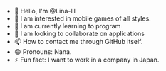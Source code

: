 - 👋 Hello, I'm @Lina-lll
- 👀 I am interested in mobile games of all styles.
- 🌱 I am currently learning to program 
- 💞️ I am looking to collaborate on applications
- 📫 How to contact me through GitHub itself.
- 😄 Pronouns: Nana.
- ⚡ Fun fact: I want to work in a company in Japan.

<!---
Lina-lll/Lina-lll is a ✨ special ✨ repository because its `README.md` (this file) appears on your GitHub profile.
You can click the Preview link to take a look at your changes.
--->
